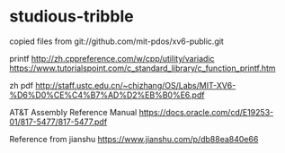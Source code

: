 # studious-tribble

copied files from git://github.com/mit-pdos/xv6-public.git

printf
http://zh.cppreference.com/w/cpp/utility/variadic
https://www.tutorialspoint.com/c_standard_library/c_function_printf.htm

zh pdf
http://staff.ustc.edu.cn/~chizhang/OS/Labs/MIT-XV6-%D6%D0%CE%C4%B7%AD%D2%EB%B0%E6.pdf

AT&T Assembly Reference Manual
https://docs.oracle.com/cd/E19253-01/817-5477/817-5477.pdf

Reference from jianshu
https://www.jianshu.com/p/db88ea840e66


